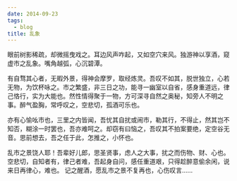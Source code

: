 ```yaml
---
date: 2014-09-23
tags:
  - blog
title: 乱象
---
```


眼前树影稀疏，却微摇曳戏之。耳边风声咋起，又如空穴来风。独游神以享酒，窥虚市之乱象。嘴角越弧，心沉碧潭。

<!--more-->

有自骛其心者，无暇外景，得神会摩罗，取经炼灵。吾叹不如其，脱世独立，心若无物，为饮杯咏之。市之繁盛，非三日之功，能寻一幽室以自省，感身重道远，律己恪行，实为大能也。然性情得聚于一物，方可深寻自然之奥秘，知旁人不明之事。醉气盈胸，常呼叹之，空悲切，孤酒可乐也。

亦有心愉吆市也，三里之内皆闻，吾忧其自扰或闹市，勒其行，不得止，然其岂不知否，糊涂一时罢也，吾亦难呵之。却窃有曰恼之，吾叹其不拍案要绝，定空谷无音。思前想去，吾之任于此，怎推之，小怀也。

乱市之景饶人耶！吾辈好儿郎，思圣贤事，虑人之大事，扰之而伤物、财、心也。空悲切，自知者有，律己者难，吾起身自问，感任重道艰，只得趁醉意偷余闲，说来日再律心，难也。
记之醒酒，愿乱市之景不复再也，心伤叹言……
